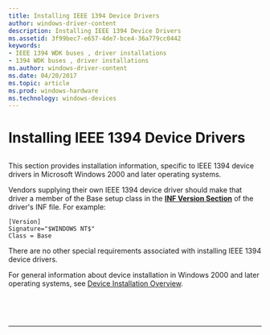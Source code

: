 ```yaml
---
title: Installing IEEE 1394 Device Drivers
author: windows-driver-content
description: Installing IEEE 1394 Device Drivers
ms.assetid: 3f99bec7-e657-4de7-bce4-36a779cc0442
keywords:
- IEEE 1394 WDK buses , driver installations
- 1394 WDK buses , driver installations
ms.author: windows-driver-content
ms.date: 04/20/2017
ms.topic: article
ms.prod: windows-hardware
ms.technology: windows-devices
---
```


# Installing IEEE 1394 Device Drivers


## <a href="" id="ddk-installing-ieee-1394-device-drivers-kg"></a>


This section provides installation information, specific to IEEE 1394 device drivers in Microsoft Windows 2000 and later operating systems.

Vendors supplying their own IEEE 1394 device driver should make that driver a member of the Base setup class in the [**INF Version Section**](https://msdn.microsoft.com/library/windows/hardware/ff547502) of the driver's INF file. For example:

```
[Version]
Signature="$WINDOWS NT$"
Class = Base
```

There are no other special requirements associated with installing IEEE 1394 device drivers.

For general information about device installation in Windows 2000 and later operating systems, see [Device Installation Overview](https://msdn.microsoft.com/library/windows/hardware/ff549455).

 

 


--------------------


